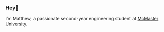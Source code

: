 ### Hey👋

I’m Matthew, a passionate second-year engineering student at [McMaster University](https://www.eng.mcmaster.ca/ece/).
